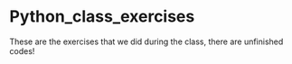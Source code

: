 # Python_class_exercises
These are the exercises that we did during the class, there are unfinished codes!
